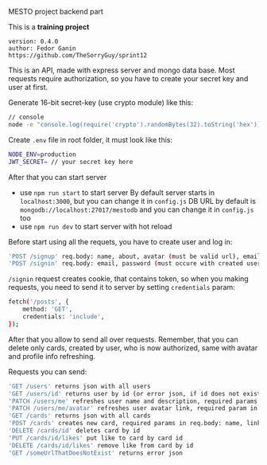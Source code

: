MESTO project backend part

This is a **training project**
```
version: 0.4.0
author: Fedor Ganin 
https://github.com/TheSorryGuy/sprint12
```
This is an API, made with express server and mongo data base.
Most requests require authorization, so you have to create your secret key and user at first.

Generate 16-bit secret-key (use crypto module) like this:
```sh
// console
node -e "console.log(require('crypto').randomBytes(32).toString('hex'));"
```

Create ```.env``` file in root folder, it must look like this:
```sh
NODE_ENV=production
JWT_SECRET= // your secret key here
```
After that you can start server
- use ```npm run start``` to start server
By default server starts in ```localhost:3000```, but you can change it in ```config.js```
DB URL by default is ```mongodb://localhost:27017/mestodb``` and you can change it in ```config.js``` too
- use ```npm run dev``` to start server with hot reload

Before start using all the requets, you have to create user and log in:

```sh
'POST /signup' req.body: name, about, avatar (must be valid url), email (must be valid email), password
'POST /signin' req.body: email, password (must occure with created user params)
```
```/signin``` request creates cookie, that contains token, so when you making requests, you need to send it to server by setting ```credentials``` param:
```sh
fetch('/posts', {
    method: 'GET',
    credentials: 'include',
});
```
After that you allow to send all over requests. Remember, that you can delete only cards, created by user, who is now authorized,
same with avatar and profile info refreshing.

Requests you can send:
```sh
'GET /users' returns json with all users
'GET /users/id' returns user by id (or error json, if id does not exist)
'PATCH /users/me' refreshes user name and description, required params in req.body: name, about
'PATCH /users/me/avatar' refreshes user avatar link, required param in req.body - avatar (must be valid url)
'GET /cards' returns json with all cards
'POST /cards' creates new card, required params in req.body: name, link (must be valid url)
'DELETE /cards/id' deletes card by id
'PUT /cards/id/likes' put like to card by card id
'DELETE /cards/id/likes' remove like from card by id
'GET /someUrlThatDoesNotExist' returns error json
```
